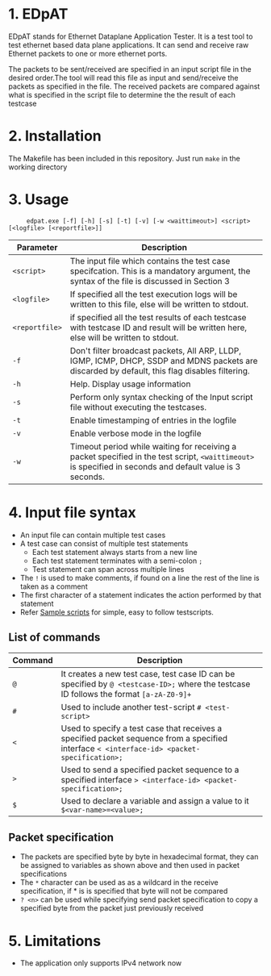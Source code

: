 # 1. EDpAT
EDpAT stands for Ethernet Dataplane Application Tester. It is a test tool to test ethernet based data plane applications. It can send and receive raw Ethernet packets to one or more ethernet ports. 

The packets to be sent/received are specified in an input script file in the desired order.The tool will read this file as input and send/receive the packets as specified in the file. The received packets are compared against what is specified in the script file to determine the the result of each testcase

# 2. Installation 
The Makefile has been included in this repository. Just run `make` in the working directory

# 3. Usage
 
         edpat.exe [-f] [-h] [-s] [-t] [-v] [-w <waittimeout>] <script> [<logfile> [<reportfile>]]

Parameter | Description
----------|------------
`<script>` | The input file which contains the test case specifcation. This is a mandatory argument, the syntax of the file is discussed in Section 3
`<logfile>` | If specified all the test execution logs will be written to this file, else will be written to stdout.
`<reportfile>` | if specified all the test results of each testcase with testcase ID and result will be written here, else will be written to stdout.
`-f`  | Don't filter broadcast packets, All ARP, LLDP, IGMP, ICMP, DHCP, SSDP and MDNS packets are discarded by default, this flag disables filtering.
`-h` | Help. Display usage information
`-s` | Perform only syntax checking of the Input script file without executing the testcases.
`-t` | Enable timestamping of entries in the logfile 
`-v` | Enable verbose mode in the logfile
`-w` | Timeout period while waiting for receiving a packet specified in the test script, `<waittimeout>` is specified in seconds and default value is 3 seconds.

# 4. Input file syntax
  * An input file can contain multiple test cases
  * A test case can consist of multiple test statements
    * Each test statement always starts from a new line
    * Each test statement terminates with a semi-colon `;`
    * Test statement can span across multiple lines
  * The `!` is used to make comments, if found on a line the rest of the line is taken as a comment
  * The first character of a statement indicates the action performed by that statement
  * Refer [Sample scripts](https://github.com/arv-sajeev/EDpAT/tree/master/sample_tests) for simple, easy to follow testscripts.
  
  ## List of commands 
  
  Command | Description
  --------|------------
  `@`| It creates a new test case, test case ID can be specified by `@ <testcase-ID>;` where the testcase ID follows the format `[a-zA-Z0-9]+`
  `#` | Used to include another test-script `# <test-script>` 
  `<` | Used to specify a test case that receives a specified packet sequence from a specified interface `< <interface-id> <packet-specification>;`
  `>` | Used to send a specified packet sequence to a specified interface `> <interface-id> <packet-specification>;`
  `$` | Used to declare a variable and assign a value to it `$<var-name>=<value>;`
  ## Packet specification 
  * The packets are specified byte by byte in hexadecimal format, they can be assigned to variables as shown above and then used in packet specifications
  * The `*` character can be used as as a wildcard in the receive specification, if * is is specified that byte will not be compared
  * `? <n>` can be used while specifying send packet specification to copy a specified byte from the packet just previously received
  
# 5. Limitations
   * The application only supports IPv4 network now
   
   
